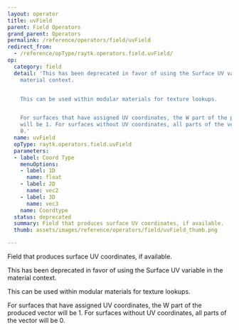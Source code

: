 ```yaml
---
layout: operator
title: uvField
parent: Field Operators
grand_parent: Operators
permalink: /reference/operators/field/uvField
redirect_from:
  - /reference/opType/raytk.operators.field.uvField/
op:
  category: field
  detail: 'This has been deprecated in favor of using the Surface UV variable in the
    material context.


    This can be used within modular materials for texture lookups.


    For surfaces that have assigned UV coordinates, the W part of the produced vector
    will be 1. For surfaces without UV coordinates, all parts of the vector will be
    0.'
  name: uvField
  opType: raytk.operators.field.uvField
  parameters:
  - label: Coord Type
    menuOptions:
    - label: 1D
      name: float
    - label: 2D
      name: vec2
    - label: 3D
      name: vec3
    name: Coordtype
  status: deprecated
  summary: Field that produces surface UV coordinates, if available.
  thumb: assets/images/reference/operators/field/uvField_thumb.png

---
```



Field that produces surface UV coordinates, if available.

This has been deprecated in favor of using the Surface UV variable in the material context.

This can be used within modular materials for texture lookups.

For surfaces that have assigned UV coordinates, the W part of the produced vector will be 1. For surfaces without UV coordinates, all parts of the vector will be 0.